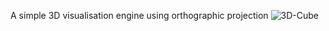 A simple 3D visualisation engine using orthographic projection
![3D-Cube](https://github.com/user-attachments/assets/2d3ef756-5980-405b-bd71-5a0b49b88eb5)
